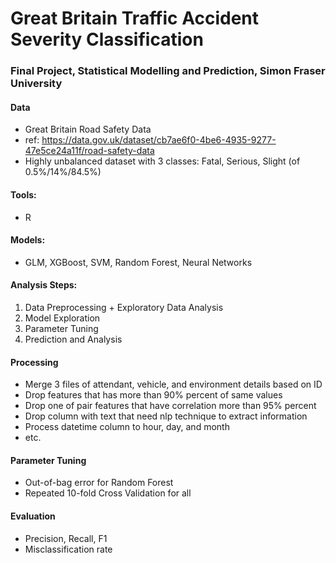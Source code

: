 # Great Britain Traffic Accident Severity Classification

### Final Project, Statistical Modelling and Prediction, Simon Fraser University

#### Data
- Great Britain Road Safety Data
- ref: https://data.gov.uk/dataset/cb7ae6f0-4be6-4935-9277-47e5ce24a11f/road-safety-data
- Highly unbalanced dataset with 3 classes: Fatal, Serious, Slight (of 0.5%/14%/84.5%) 

#### Tools:
- R

#### Models:
- GLM, XGBoost, SVM, Random Forest, Neural Networks

#### Analysis Steps:
1. Data Preprocessing + Exploratory Data Analysis
2. Model Exploration
3. Parameter Tuning
4. Prediction and Analysis

#### Processing
- Merge 3 files of attendant, vehicle, and environment details based on ID
- Drop features that has more than 90% percent of same values
- Drop one of pair features that have correlation more than 95% percent
- Drop column with text that need nlp technique to extract information
- Process datetime column to hour, day, and month
- etc.

#### Parameter Tuning
- Out-of-bag error for Random Forest
- Repeated 10-fold Cross Validation for all

#### Evaluation
- Precision, Recall, F1
- Misclassification rate
